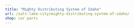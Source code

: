 ```yaml
---
title: "Mighty Distributing System of Idaho"
url: /salt-lake-city/mighty-distributing-system-of-idaho/
shop: car parts
---
```

